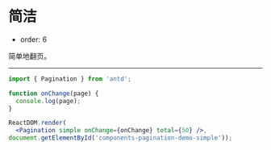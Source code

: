 # 简洁

- order: 6

简单地翻页。

---

````jsx
import { Pagination } from 'antd';

function onChange(page) {
  console.log(page);
}

ReactDOM.render(
  <Pagination simple onChange={onChange} total={50} />,
document.getElementById('components-pagination-demo-simple'));
````
